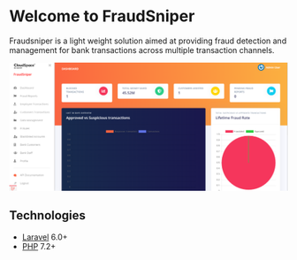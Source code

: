 # Welcome to FraudSniper

Fraudsniper is a light weight solution aimed at providing fraud detection and management for bank transactions across multiple transaction channels.

![Fraudsniper dashboard](img/dashboard.png "Dashboard")

## Technologies 
* [Laravel](https://laravel.com/docs/6.x/) 6.0+
* [PHP](https://php.net) 7.2+

